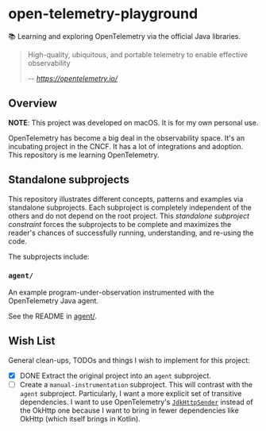 # open-telemetry-playground

📚 Learning and exploring OpenTelemetry via the official Java libraries.

> High-quality, ubiquitous, and portable telemetry to enable effective observability
>
> -- <cite>https://opentelemetry.io/ </cite>


## Overview

**NOTE**: This project was developed on macOS. It is for my own personal use.

OpenTelemetry has become a big deal in the observability space. It's an incubating project in the CNCF. It has a lot of
integrations and adoption. This repository is me learning OpenTelemetry.


## Standalone subprojects

This repository illustrates different concepts, patterns and examples via standalone subprojects. Each subproject is
completely independent of the others and do not depend on the root project. This _standalone subproject constraint_
forces the subprojects to be complete and maximizes the reader's chances of successfully running, understanding, and
re-using the code.

The subprojects include:


### `agent/`

An example program-under-observation instrumented with the OpenTelemetry Java agent.

See the README in [agent/](agent/).


## Wish List

General clean-ups, TODOs and things I wish to implement for this project:

* [x] DONE Extract the original project into an `agent` subproject.
* [ ] Create a `manual-instrumentation` subproject. This will contrast with the `agent` subproject. Particularly, I want
  a more explicit set of transitive dependencies. I want to use OpenTelemetry's [`JdkHttpSender`](https://github.com/open-telemetry/opentelemetry-java/blob/f1deb8ec78cd446bc6310b1528a5d71e1d42989e/exporters/sender/jdk/src/main/java/io/opentelemetry/exporter/sender/jdk/internal/JdkHttpSender.java)
  instead of the OkHttp one because I want to bring in fewer dependencies like OkHttp (which itself brings in Kotlin).
